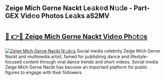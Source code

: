 ## Zeige Mich Gerne Nackt Le𝚊k𝚎d N𝚞𝚍e - Part-GEX Vid𝚎o Photos Le𝚊ks aS2MV

# <h2><a href="http://fb2pvq.evod.top/?m=Zeige+Mich+Gerne+Nackt">🔗 👉🔴 Zeige Mich Gerne Nackt Vid𝚎o Ph𝚘t𝚘s</a></h2>

[![Zeige Mich Gerne Nackt N𝚞d𝚎s](https://i.imgur.com/8V9OHl7.gif)](http://fb2pvq.evod.top/?m=Zeige+Mich+Gerne+Nackt)
Social media celebrity Zeige Mich Gerne Nackt and multimedia artist, famed for publishing dance and lifestyle-focused content through viral dance trends and short videos. Social media Zeige Mich Gerne Nackt has become an important platform for public figures to engage with their followers. 
